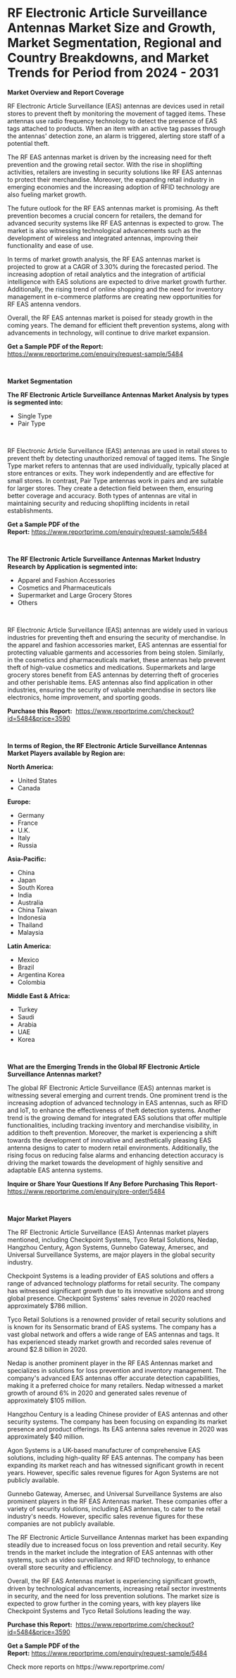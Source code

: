 <p><h1>RF Electronic Article Surveillance Antennas Market Size and Growth, Market Segmentation, Regional and Country Breakdowns, and Market Trends for Period from 2024 -  2031</h1></p><p><strong>Market Overview and Report Coverage</strong></p>
<p><p>RF Electronic Article Surveillance (EAS) antennas are devices used in retail stores to prevent theft by monitoring the movement of tagged items. These antennas use radio frequency technology to detect the presence of EAS tags attached to products. When an item with an active tag passes through the antennas' detection zone, an alarm is triggered, alerting store staff of a potential theft.</p><p>The RF EAS antennas market is driven by the increasing need for theft prevention and the growing retail sector. With the rise in shoplifting activities, retailers are investing in security solutions like RF EAS antennas to protect their merchandise. Moreover, the expanding retail industry in emerging economies and the increasing adoption of RFID technology are also fueling market growth.</p><p>The future outlook for the RF EAS antennas market is promising. As theft prevention becomes a crucial concern for retailers, the demand for advanced security systems like RF EAS antennas is expected to grow. The market is also witnessing technological advancements such as the development of wireless and integrated antennas, improving their functionality and ease of use.</p><p>In terms of market growth analysis, the RF EAS antennas market is projected to grow at a CAGR of 3.30% during the forecasted period. The increasing adoption of retail analytics and the integration of artificial intelligence with EAS solutions are expected to drive market growth further. Additionally, the rising trend of online shopping and the need for inventory management in e-commerce platforms are creating new opportunities for RF EAS antenna vendors.</p><p>Overall, the RF EAS antennas market is poised for steady growth in the coming years. The demand for efficient theft prevention systems, along with advancements in technology, will continue to drive market expansion.</p></p>
<p><strong>Get a Sample PDF of the Report:</strong> <a href="https://www.reportprime.com/enquiry/request-sample/5484">https://www.reportprime.com/enquiry/request-sample/5484</a></p>
<p>&nbsp;</p>
<p><strong>Market Segmentation</strong></p>
<p><strong>The RF Electronic Article Surveillance Antennas Market Analysis by types is segmented into:</strong></p>
<p><ul><li>Single Type</li><li>Pair Type</li></ul></p>
<p>&nbsp;</p>
<p><p>RF Electronic Article Surveillance (EAS) antennas are used in retail stores to prevent theft by detecting unauthorized removal of tagged items. The Single Type market refers to antennas that are used individually, typically placed at store entrances or exits. They work independently and are effective for small stores. In contrast, Pair Type antennas work in pairs and are suitable for larger stores. They create a detection field between them, ensuring better coverage and accuracy. Both types of antennas are vital in maintaining security and reducing shoplifting incidents in retail establishments.</p></p>
<p><strong>Get a Sample PDF of the Report:</strong>&nbsp;<a href="https://www.reportprime.com/enquiry/request-sample/5484">https://www.reportprime.com/enquiry/request-sample/5484</a></p>
<p>&nbsp;</p>
<p><strong>The RF Electronic Article Surveillance Antennas Market Industry Research by Application is segmented into:</strong></p>
<p><ul><li>Apparel and Fashion Accessories</li><li>Cosmetics and Pharmaceuticals</li><li>Supermarket and Large Grocery Stores</li><li>Others</li></ul></p>
<p>&nbsp;</p>
<p><p>RF Electronic Article Surveillance (EAS) antennas are widely used in various industries for preventing theft and ensuring the security of merchandise. In the apparel and fashion accessories market, EAS antennas are essential for protecting valuable garments and accessories from being stolen. Similarly, in the cosmetics and pharmaceuticals market, these antennas help prevent theft of high-value cosmetics and medications. Supermarkets and large grocery stores benefit from EAS antennas by deterring theft of groceries and other perishable items. EAS antennas also find application in other industries, ensuring the security of valuable merchandise in sectors like electronics, home improvement, and sporting goods.</p></p>
<p><strong>Purchase this Report:</strong>&nbsp; <a href="https://www.reportprime.com/checkout?id=5484&price=3590">https://www.reportprime.com/checkout?id=5484&price=3590</a></p>
<p>&nbsp;</p>
<p><strong>In terms of Region, the RF Electronic Article Surveillance Antennas Market Players available by Region are:</strong></p>
<p>
    <p> <strong> North America: </strong>
        <ul>
            <li>United States</li>
            <li>Canada</li>
        </ul>
        </p> 
    <p> <strong> Europe: </strong>
        <ul>
            <li>Germany</li>
            <li>France</li>
            <li>U.K.</li>
            <li>Italy</li>
            <li>Russia</li>
        </ul>
        </p> 
    <p> <strong> Asia-Pacific: </strong>
        <ul>
            <li>China</li>
            <li>Japan</li>
            <li>South Korea</li>
            <li>India</li>
            <li>Australia</li>
            <li>China Taiwan</li>
            <li>Indonesia</li>
            <li>Thailand</li>
            <li>Malaysia</li>
        </ul>
        </p> 
    <p> <strong> Latin America: </strong>
        <ul>
            <li>Mexico</li>
            <li>Brazil</li>
            <li>Argentina Korea</li>
            <li>Colombia</li>
        </ul>
        </p> 
    <p> <strong> Middle East & Africa: </strong>
        <ul>
            <li>Turkey</li>
            <li>Saudi</li>
            <li>Arabia</li>
            <li>UAE</li>
            <li>Korea</li>
        </ul>
    </p>
    </p>
<p>&nbsp;</p>
<p><strong>What are the Emerging Trends in the Global RF Electronic Article Surveillance Antennas market?</strong></p>
<p><p>The global RF Electronic Article Surveillance (EAS) antennas market is witnessing several emerging and current trends. One prominent trend is the increasing adoption of advanced technology in EAS antennas, such as RFID and IoT, to enhance the effectiveness of theft detection systems. Another trend is the growing demand for integrated EAS solutions that offer multiple functionalities, including tracking inventory and merchandise visibility, in addition to theft prevention. Moreover, the market is experiencing a shift towards the development of innovative and aesthetically pleasing EAS antenna designs to cater to modern retail environments. Additionally, the rising focus on reducing false alarms and enhancing detection accuracy is driving the market towards the development of highly sensitive and adaptable EAS antenna systems.</p></p>
<p><strong>Inquire or Share Your Questions If Any Before Purchasing This Report</strong>- <a href="https://www.reportprime.com/enquiry/pre-order/5484">https://www.reportprime.com/enquiry/pre-order/5484</a></p>
<p>&nbsp;</p>
<p><strong>Major Market Players</strong></p>
<p><p>The RF Electronic Article Surveillance (EAS) Antennas market players mentioned, including Checkpoint Systems, Tyco Retail Solutions, Nedap, Hangzhou Century, Agon Systems, Gunnebo Gateway, Amersec, and Universal Surveillance Systems, are major players in the global security industry.</p><p>Checkpoint Systems is a leading provider of EAS solutions and offers a range of advanced technology platforms for retail security. The company has witnessed significant growth due to its innovative solutions and strong global presence. Checkpoint Systems' sales revenue in 2020 reached approximately $786 million.</p><p>Tyco Retail Solutions is a renowned provider of retail security solutions and is known for its Sensormatic brand of EAS systems. The company has a vast global network and offers a wide range of EAS antennas and tags. It has experienced steady market growth and recorded sales revenue of around $2.8 billion in 2020.</p><p>Nedap is another prominent player in the RF EAS Antennas market and specializes in solutions for loss prevention and inventory management. The company's advanced EAS antennas offer accurate detection capabilities, making it a preferred choice for many retailers. Nedap witnessed a market growth of around 6% in 2020 and generated sales revenue of approximately $105 million.</p><p>Hangzhou Century is a leading Chinese provider of EAS antennas and other security systems. The company has been focusing on expanding its market presence and product offerings. Its EAS antenna sales revenue in 2020 was approximately $40 million.</p><p>Agon Systems is a UK-based manufacturer of comprehensive EAS solutions, including high-quality RF EAS antennas. The company has been expanding its market reach and has witnessed significant growth in recent years. However, specific sales revenue figures for Agon Systems are not publicly available.</p><p>Gunnebo Gateway, Amersec, and Universal Surveillance Systems are also prominent players in the RF EAS Antennas market. These companies offer a variety of security solutions, including EAS antennas, to cater to the retail industry's needs. However, specific sales revenue figures for these companies are not publicly available.</p><p>The RF Electronic Article Surveillance Antennas market has been expanding steadily due to increased focus on loss prevention and retail security. Key trends in the market include the integration of EAS antennas with other systems, such as video surveillance and RFID technology, to enhance overall store security and efficiency.</p><p>Overall, the RF EAS Antennas market is experiencing significant growth, driven by technological advancements, increasing retail sector investments in security, and the need for loss prevention solutions. The market size is expected to grow further in the coming years, with key players like Checkpoint Systems and Tyco Retail Solutions leading the way.</p></p>
<p><strong>Purchase this Report:</strong>&nbsp;&nbsp;<a href="https://www.reportprime.com/checkout?id=5484&price=3590">https://www.reportprime.com/checkout?id=5484&price=3590</a></p>
<p></p>
<p><strong>Get a Sample PDF of the Report:</strong>&nbsp;<a href="https://www.reportprime.com/enquiry/request-sample/5484">https://www.reportprime.com/enquiry/request-sample/5484</a></p>
<p>Check more reports on https://www.reportprime.com/</p>
